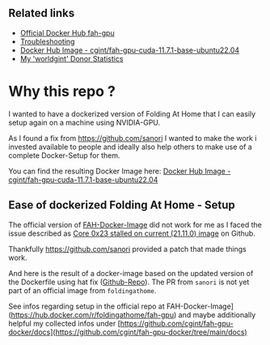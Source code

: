 ## Related links

- [Official Docker Hub fah-gpu](https://hub.docker.com/r/foldingathome/fah-gpu)
- [Troubleshooting](https://foldingathome.org/support/faq/troubleshooting/)
- [Docker Hub Image - cgint/fah-gpu-cuda-11.7.1-base-ubuntu22.04](https://hub.docker.com/repository/docker/cgint/fah-gpu-cuda-11.7.1-base-ubuntu22.04)
- [My 'worldgint' Donor Statistics](https://stats.foldingathome.org/donor/id/677134766)

# Why this repo ?
I wanted to have a dockerized version of Folding At Home that I can easily setup again on a machine using NVIDIA-GPU.

As I found a fix from https://github.com/sanori I wanted to make the work i invested available to people and ideally also help others to make use of a complete Docker-Setup for them.

You can find the resulting Docker Image here: [Docker Hub Image - cgint/fah-gpu-cuda-11.7.1-base-ubuntu22.04](https://hub.docker.com/repository/docker/cgint/fah-gpu-cuda-11.7.1-base-ubuntu22.04)

## Ease of dockerized Folding At Home - Setup

The official version of [FAH-Docker-Image](https://hub.docker.com/r/foldingathome/fah-gpu) did not work for me as I faced the issue described as [Core 0x23 stalled on current (21.11.0) image](https://github.com/FoldingAtHome/containers/issues/31) on Github.

Thankfully https://github.com/sanori provided a patch that made things work.

And here is the result of a docker-image based on the updated version of the Dockerfile using hat fix ([Github-Repo](https://github.com/cgint/fah-gpu-docker)).
The PR from `sanori` is not yet part of an official image from `foldingathome`.

See infos regarding setup in the official repo at FAH-Docker-Image](https://hub.docker.com/r/foldingathome/fah-gpu) and maybe additionally helpful my collected infos under [https://github.com/cgint/fah-gpu-docker/docs](https://github.com/cgint/fah-gpu-docker/tree/main/docs)